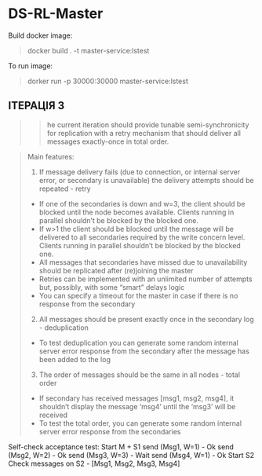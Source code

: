 # DS-RL-Master

Build docker image:

> docker build . -t master-service:lstest

To run image:

> dorker run -p 30000:30000 master-service:lstest


## ІТЕРАЦІЯ 3

>>he current iteration should provide tunable semi-synchronicity for replication with a retry mechanism that should deliver all messages exactly-once in total order.

>Main features:
>1. If message delivery fails (due to connection, or internal server error, or secondary is unavailable) the delivery attempts should be repeated - retry
>  - If one of the secondaries is down and w=3, the client should be blocked until the node becomes available. Clients running in parallel shouldn’t be blocked by the blocked one.
>  - If w>1 the client should be blocked until the message will be delivered to all secondaries required by the write concern level. Clients running in parallel shouldn’t be blocked by the blocked one.
>  - All messages that secondaries have missed due to unavailability should be replicated after (re)joining the master
>  - Retries can be implemented with an unlimited number of attempts but, possibly, with some “smart” delays logic
>  - You can specify a timeout for the master in case if there is no response from the secondary
>2. All messages should be present exactly once in the secondary log - deduplication
> - To test deduplication you can generate some random internal server error response from the secondary after the message has been added to the log
>3. The order of messages should be the same in all nodes - total order
> - If secondary has received messages [msg1, msg2, msg4], it shouldn’t display the message ‘msg4’ until the ‘msg3’ will be received
> - To test the total order, you can generate some random internal server error response from the secondaries


Self-check acceptance test:
Start M + S1
send (Msg1, W=1) - Ok
send (Msg2, W=2) - Ok
send (Msg3, W=3) - Wait
send (Msg4, W=1) - Ok
Start S2
Check messages on S2 - [Msg1, Msg2, Msg3, Msg4]
